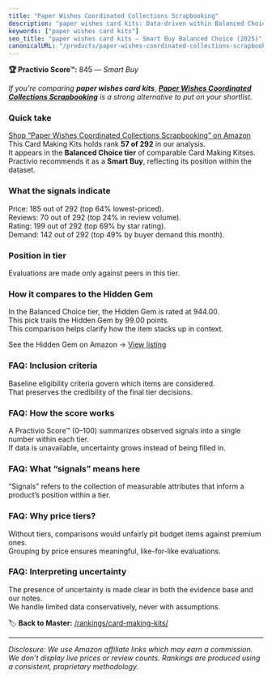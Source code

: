 ```yaml
---
title: "Paper Wishes Coordinated Collections Scrapbooking"
description: "paper wishes card kits: Data-driven within Balanced Choice ranking using the Practivio Score™. Positioned by quality, value, demand, findability, momentum."
keywords: ["paper wishes card kits"]
seo_title: "paper wishes card kits — Smart Buy Balanced Choice (2025)"
canonicalURL: "/products/paper-wishes-coordinated-collections-scrapbooking-B088C483CC/"
---
```


**🏆 Practivio Score™:** 845 — _Smart Buy_


*If you're comparing **paper wishes card kits**, **[Paper Wishes Coordinated Collections Scrapbooking](https://www.amazon.com/dp/B088C483CC?tag=practivio-20)** is a strong alternative to put on your shortlist.*
### Quick take
[Shop “Paper Wishes Coordinated Collections Scrapbooking” on Amazon](https://www.amazon.com/dp/B088C483CC?tag=practivio-20)
This Card Making Kits holds rank **57 of 292** in our analysis.  
It appears in the **Balanced Choice tier** of comparable Card Making Kitses.  
Practivio recommends it as a **Smart Buy**, reflecting its position within the dataset.

### What the signals indicate
Price: 185 out of 292 (top 64% lowest-priced).  
Reviews: 70 out of 292 (top 24% in review volume).  
Rating: 199 out of 292 (top 69% by star rating).  
Demand: 142 out of 292 (top 49% by buyer demand this month).

### Position in tier
Evaluations are made only against peers in this tier.

### How it compares to the Hidden Gem
In the Balanced Choice tier, the Hidden Gem is rated at 944.00.  
This pick trails the Hidden Gem by 99.00 points.  
This comparison helps clarify how the item stacks up in context.  

See the Hidden Gem on Amazon → [View listing](https://www.amazon.com/dp/B088NN5GD8?tag=practivio-20)

### FAQ: Inclusion criteria
Baseline eligibility criteria govern which items are considered.  
That preserves the credibility of the final tier decisions.

### FAQ: How the score works
A Practivio Score™ (0–100) summarizes observed signals into a single number within each tier.  
If data is unavailable, uncertainty grows instead of being filled in.

### FAQ: What “signals” means here
“Signals” refers to the collection of measurable attributes that inform a product’s position within a tier.

### FAQ: Why price tiers?
Without tiers, comparisons would unfairly pit budget items against premium ones.  
Grouping by price ensures meaningful, like-for-like evaluations.

### FAQ: Interpreting uncertainty
The presence of uncertainty is made clear in both the evidence base and our notes.  
We handle limited data conservatively, never with assumptions.


🏷️ **Back to Master:** [/rankings/card-making-kits/](/rankings/card-making-kits/)

---
_Disclosure: We use Amazon affiliate links which may earn a commission. We don’t display live prices or review counts. Rankings are produced using a consistent, proprietary methodology._
